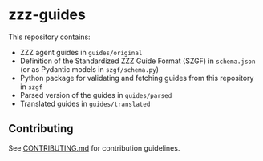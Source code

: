 # zzz-guides

This repository contains:

- ZZZ agent guides in `guides/original`
- Definition of the Standardized ZZZ Guide Format (SZGF) in `schema.json` (or as Pydantic models in `szgf/schema.py`)
- Python package for validating and fetching guides from this repository in `szgf`
- Parsed version of the guides in `guides/parsed`
- Translated guides in `guides/translated`

## Contributing

See [CONTRIBUTING.md](CONTRIBUTING.md) for contribution guidelines.
